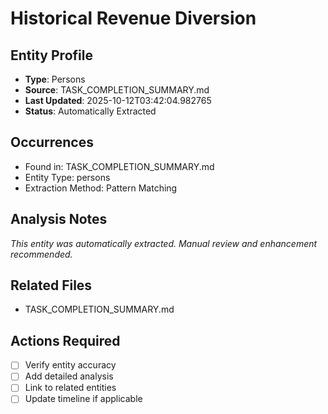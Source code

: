 # Historical Revenue Diversion

## Entity Profile
- **Type**: Persons
- **Source**: TASK_COMPLETION_SUMMARY.md
- **Last Updated**: 2025-10-12T03:42:04.982765
- **Status**: Automatically Extracted

## Occurrences
- Found in: TASK_COMPLETION_SUMMARY.md
- Entity Type: persons
- Extraction Method: Pattern Matching

## Analysis Notes
*This entity was automatically extracted. Manual review and enhancement recommended.*

## Related Files
- TASK_COMPLETION_SUMMARY.md

## Actions Required
- [ ] Verify entity accuracy
- [ ] Add detailed analysis
- [ ] Link to related entities
- [ ] Update timeline if applicable
